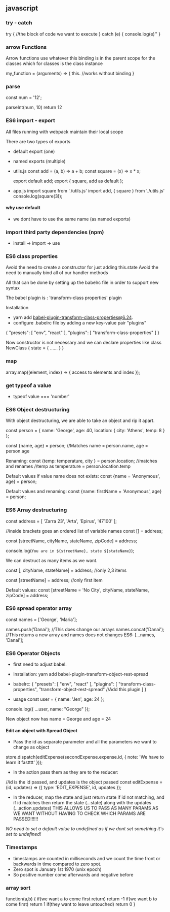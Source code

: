 ## javascript

### try - catch

try {
  //the block of code we want to execute
} catch (e) {
  console.log(e)''
}

### arrow Functions
Arrow functions use whatever this binding is in the parent scope for the classes
which for classes is the class instance

my_function = (arguments) => {
  this. //works without binding
}

### parse

const num = '12';

parseInt(num, 10) return 12

### ES6 import - export

All files running with webpack maintain their local scope

There are two types of exports

- default export (one)
- named exports (multiple)

- utils.js
  const add = (a, b) => a + b;
  const square = (x) => x * x;

  export default add;
  export { square, add as default };

- app.js
  import square from './utils.js'
  import add, { square } from './utils.js'
  console.log(square(3));

#### why use default
- we dont have to use the same name (as named exports)

### import third party dependencies (npm)

- install -> import -> use

### ES6 class properties
Avoid the need to create a constructor for just adding this.state
Avoid the need to manually bind all of our handler methods

All that can be done by setting up the babelrc file in order to support new syntax

The babel plugin is : 'transform-class properties' plugin

Installation
- yarn add babel-plugin-transform-class-properties@6.24.
- configure .babelrc file by adding a new key-value pair "plugins"

{
  "presets": [
    "env",
    "react"
  ],
  "plugins": [
    "transform-class-properties"
  ]
}

Now constructor is not necessary and we can declare properties like
class NewClass {
  state = {
    ......
  }
}

### map
array.map((element, index) => {
  access to elements and index
});

### get typeof a value

- typeof value === 'number'

### ES6 Object destructuring

With object destructuring, we are able to take an object and rip it apart.

const person = {
    name: 'George',
    age: 40,
    location: {
        city: 'Athens',
        temp: 8
    }
};

const {name, age} = person; //Matches name = person.name, age = person.age

Renaming:
const {temp: temperature, city } = person.location; //matches and renames
                                                  //temp as temperature = person.location.temp

Default values if value name does not exists:
const {name = 'Anonymous', age} = person;

Default values and renaming:
const {name: firstName = 'Anonymous', age} = person;

### ES6 Array destructuring

const address = [
    'Zarra 23',
    'Arta',
    'Epirus',
    '47100'
];

//inside brackets goes an ordered list of variable names
const [] = address;

const [streetName, cityName, stateName, zipCode] = address;

console.log(`You are in ${streetName}, state ${stateName}`);

We can destruct as many items as we want.

const [, cityName, stateName] = address; //only 2,3 items

const [streetName] = address; //only first item

Default values:
const [streetName = 'No City', cityName, stateName, zipCode] = address;

### ES6 spread operator array

const names = ['George', 'Maria'];

names.push('Danai'); //This does change our arrays
names.concat('Danai'); //This returns a new array and names does not changes
ES6:
  [...names, 'Danai'];

### ES6  Operator Objects

- first need to adjust babel.
- Installation: yarn add babel-plugin-transform-object-rest-spread
- babelrc:
{
  "presets": [
    "env",
    "react"
  ],
  "plugins": [
    "transform-class-properties",
    "transform-object-rest-spread" //Add this plugin
  ]
}

- usage
const user = {
    name: 'Jen',
    age: 24
};

console.log({
    ...user,
    name: "George"
});

New object now has name = George and age = 24

#### Edit an object with Spread Object

- Pass the id as separate parameter and all the parameters we want to change as object

store.dispatch(editExpense(secondExpense.expense.id, {
    note: 'We have to learn it fastttt'
}));

- In the action pass them as they are to the reducer:

//id is the id passed, and updates is the object passed
const editExpense = (id, updates) => ({
    type: 'EDIT_EXPENSE',
    id,
    updates
});

- In the reducer, map the state and just return state if id not matching, and
  if id matches then return the state (...state) along with the updates (...action.updates)
  THIS ALLOWS US TO PASS AS MANY PARAMS AS WE WANT WITHOUT HAVING TO CHECK WHICH
  PARAMS ARE PASSED!!!!!!

*NO need to set a default value to undefined as if we dont set something it's set to undefined!*

### Timestamps
- timestamps are counted in milliseconds and we count the time front or backwards in time
  compared to zero spot.
- Zero spot is January 1st 1970 (unix epoch)
- So positive number come afterwards and negative before

### array sort

function(a,b) {
  if(we want a to come first return)
    return -1
  if(we want b to come first)
    return 1
  if(they want to leave untouched)
    return 0
}
